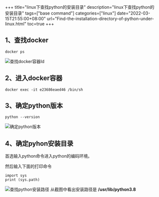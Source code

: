 +++
title="linux下查找python的安装目录"
description="linux下查找python的安装目录"
tags=["base command"]
categories=["linux"]
date="2022-03-15T21:55:00+08:00" 
url="Find-the-installation-directory-of-python-under-linux.html"
toc=true
+++
## 1、查找docker

```
docker ps
```

![查找docker容器Id](https://static.gzcx.net/figure_bed/20220223114227.png-94rg002)

## 2、进入docker容器

```
docker exec -it e23686eaed46 /bin/sh 
```



## 3、确定python版本

```
python --version
```

![确定python版本](https://static.gzcx.net/figure_bed/20220223114353.png-94rg002)

## 4、确定pyhon安装目录

首选输入python命令进入python的编码环境。

然后输入下面的打印命令

```
import sys
print (sys.path) 
```
![查找python安装路径](https://static.gzcx.net/figure_bed/20220223114601.png-94rg002)
从截图中看出安装路径是 **/usr/lib/python3.8**

